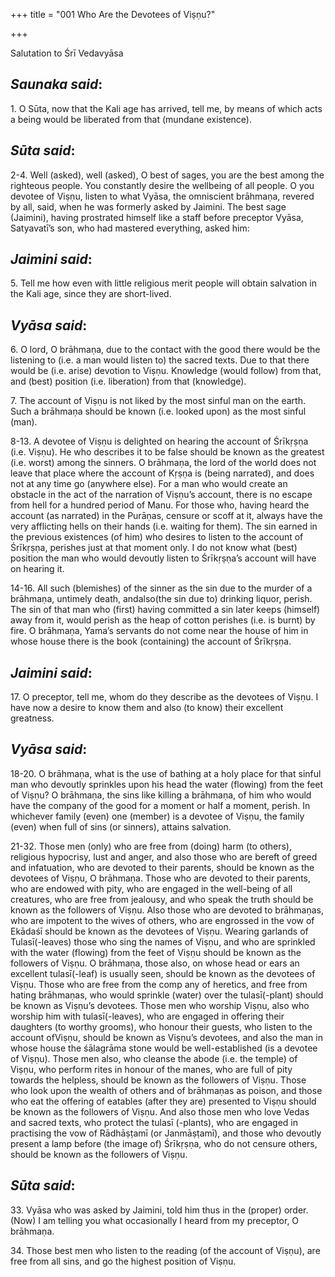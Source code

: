 +++
title = "001 Who Are the Devotees of Viṣṇu?"

+++
 

Salutation to Śrī Vedavyāsa

## *Saunaka said*:

1\. O Sūta, now that the Kali age has arrived, tell me, by means of which acts a being would be liberated from that (mundane existence).

## *Sūta said*:

2-4. Well (asked), well (asked), O best of sages, you are the best among the righteous people. You constantly desire the wellbeing of all people. O you devotee of Viṣṇu, listen to what Vyāsa, the omniscient brāhmaṇa, revered by all, said, when he was formerly asked by Jaimini. The best sage (Jaimini), having prostrated himself like a staff before preceptor Vyāsa, Satyavatī’s son, who had mastered everything, asked him:

## *Jaimini said*:

5\. Tell me how even with little religious merit people will obtain salvation in the Kali age, since they are short-lived.

## *Vyāsa said*:

6\. O lord, O brāhmaṇa, due to the contact with the good there would be the listening to (i.e. a man would listen to) the sacred texts. Due to that there would be (i.e. arise) devotion to Viṣṇu. Knowledge (would follow) from that, and (best) position (i.e. liberation) from that (knowledge).

7\. The account of Viṣṇu is not liked by the most sinful man on the earth. Such a brāhmaṇa should be known (i.e. looked upon) as the most sinful (man).

8-13. A devotee of Viṣṇu is delighted on hearing the account of Śrīkṛṣṇa (i.e. Viṣṇu). He who describes it to be false should be known as the greatest (i.e. worst) among the sinners. O brāhmaṇa, the lord of the world does not leave that place where the account of Kṛṣṇa is (being narrated), and does not at any time go (anywhere else). For a man who would create an obstacle in the act of the narration of Viṣṇu’s account, there is no escape from hell for a hundred period of Manu. For those who, having heard the account (as narrated) in the Purāṇas, censure or scoff at it, always have the very afflicting hells on their hands (i.e. waiting for them). The sin earned in the previous existences (of him) who desires to listen to the account of Śrīkṛṣṇa, perishes just at that moment only. I do not know what (best) position the man who would devoutly listen to Śrīkṛṣṇa’s account will have on hearing it.

14-16. All such (blemishes) of the sinner as the sin due to the murder of a brāhmaṇa, untimely death, andalso(the sin due to) drinking liquor, perish. The sin of that man who (first) having committed a sin later keeps (himself) away from it, would perish as the heap of cotton perishes (i.e. is burnt) by fire. O brāhmaṇa, Yama’s servants do not come near the house of him in whose house there is the book (containing) the account of Śrīkṛṣṇa.

## *Jaimini said*:

17\. O preceptor, tell me, whom do they describe as the devotees of Viṣṇu. I have now a desire to know them and also (to know) their excellent greatness.

## *Vyāsa said*:

18-20. O brāhmaṇa, what is the use of bathing at a holy place for that sinful man who devoutly sprinkles upon his head the water (flowing) from the feet of Viṣṇu? O brāhmaṇa, the sins like killing a brāhmaṇa, of him who would have the company of the good for a moment or half a moment, perish. In whichever family (even) one (member) is a devotee of Viṣṇu, the family (even) when full of sins (or sinners), attains salvation.

21-32. Those men (only) who are free from (doing) harm (to others), religious hypocrisy, lust and anger, and also those who are bereft of greed and infatuation, who are devoted to their parents, should be known as the devotees of Viṣṇu, O brāhmaṇa. Those who are devoted to their parents, who are endowed with pity, who are engaged in the well-being of all creatures, who are free from jealousy, and who speak the truth should be known as the followers of Viṣṇu. Also those who are devoted to brāhmaṇas, who are impotent to the wives of others, who are engrossed in the vow of Ekādaśī should be known as the devotees of Viṣṇu. Wearing garlands of Tulasī(-leaves) those who sing the names of Viṣṇu, and who are sprinkled with the water (flowing) from the feet of Viṣṇu should be known as the followers of Viṣṇu. O brāhmaṇa, those also, on whose head or ears an excellent tulasī(-leaf) is usually seen, should be known as the devotees of Viṣṇu. Those who are free from the comp any of heretics, and free from hating brāhmaṇas, who would sprinkle (water) over the tulasī(-plant) should be known as Viṣṇu’s devotees. Those men who worship Viṣṇu, also who worship him with tulasī(-leaves), who are engaged in offering their daughters (to worthy grooms), who honour their guests, who listen to the account ofViṣṇu, should be known as Viṣṇu’s devotees, and also the man in whose house the śālagrāma stone would be well-established (is a devotee of Viṣṇu). Those men also, who cleanse the abode (i.e. the temple) of Viṣṇu, who perform rites in honour of the manes, who are full of pity towards the helpless, should be known as the followers of Viṣṇu. Those who look upon the wealth of others and of brāhmaṇas as poison, and those who eat the offering of eatables (after they are) presented to Viṣṇu should be known as the followers of Viṣṇu. And also those men who love Vedas and sacred texts, who protect the tulasī (-plants), who are engaged in practising the vow of Rādhāṣṭamī (or Janmāṣṭamī), and those who devoutly present a lamp before (the image of) Śrīkṛṣṇa, who do not censure others, should be known as the followers of Viṣṇu.

## *Sūta said*:

33\. Vyāsa who was asked by Jaimini, told him thus in the (proper) order. (Now) I am telling you what occasionally I heard from my preceptor, O brāhmaṇa.

34\. Those best men who listen to the reading (of the account of Viṣṇu), are free from all sins, and go the highest position of Viṣṇu.


